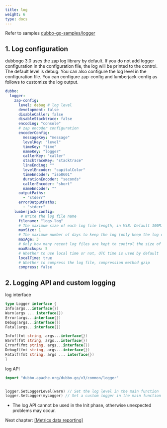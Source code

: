 ```yaml
---
title: log
weight: 6
type: docs
---
```


Refer to samples [dubbo-go-samples/logger](https://github.com/apache/dubbo-go-samples/tree/master/logger)

## 1. Log configuration

dubbogo 3.0 uses the zap log library by default. If you do not add logger configuration in the configuration file, the log will be printed to the control. The default level is debug. You can also configure the log level in the configuration file. You can configure zap-config and lumberjack-config as follows to customize the log output.

```yaml
dubbo:
  logger:
    zap-config:
      level: debug # log level
      development: false
      disableCaller: false
      disableStacktrace: false
      encoding: "console"
      # zap encoder configuration
      encoderConfig:
        messageKey: "message"
        levelKey: "level"
        timeKey: "time"
        nameKey: "logger"
        callerKey: "caller"
        stacktraceKey: "stacktrace"
        lineEnding: ""
        levelEncoder: "capitalColor"
        timeEncoder: "iso8601"
        durationEncoder: "seconds"
        callerEncoder: "short"
        nameEncoder: ""
      outputPaths:
        - "stderr"
      errorOutputPaths:
        - "stderr"
    lumberjack-config:
       # Write the log file name
      filename: "logs.log"
      # The maximum size of each log file length, in MiB. Default 100MiB
      maxSize: 1
      # The maximum number of days to keep the log (only keep the log of the last few days)
      maxAge: 3
      # Only how many recent log files are kept to control the size of the total log of the program
      maxBackups: 5
      # Whether to use local time or not, UTC time is used by default
      localTime: true
      # Whether to compress the log file, compression method gzip
      compress: false
```

## 2. Logging API and custom logging

log interface

```go
type Logger interface {
Info(args...interface{})
Warn(args ... interface{})
Error(args...interface{})
Debug(args...interface{})
Fatal(args...interface{})

Infof(fmt string, args...interface{})
Warnf(fmt string, args...interface{})
Errorf(fmt string, args...interface{})
Debugf(fmt string, args...interface{})
Fatalf(fmt string, args ... interface{})
}
```

log API

```go
import "dubbo.apache.org/dubbo-go/v3/common/logger"


logger.SetLoggerLevel(warn) // Set the log level in the main function
logger.SetLogger(myLogger) // Set a custom logger in the main function
```

- The log API cannot be used in the Init phase, otherwise unexpected problems may occur.

Next chapter: [[Metrics data reporting]](../metrics/)